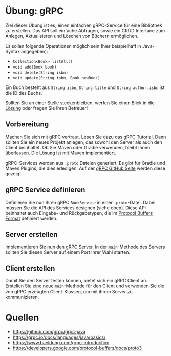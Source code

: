# Übung: gRPC

Ziel dieser Übung ist es, einen einfachen gRPC-Service für eine Bibliothek zu erstellen. Das API soll einfache Abfragen,
sowie ein CRUD Interface zum Anlegen, Aktualisieren und Löschen von Büchern ermöglichen.

Es sollen folgende Operationen möglich sein (hier beispielhaft in Java-Syntax angegeben):

* `Collection<Book> listAll()`
* `void add(Book book)`
* `void delete(String isbn)`
* `void update(String isbn, Book newBook)` 

Ein Buch besteht aus `String isbn`, `String title` und `String author`. `isbn` ist die ID des Buchs.

Sollten Sie an einer Stelle steckenbleiben, werfen Sie einen Blick in die [Lösung](loesung) oder fragen Sie Ihren Betreuer!

## Vorbereitung

Machen Sie sich mit gRPC vertraut. Lesen Sie dazu [das gRPC Tutorial](https://grpc.io/docs/languages/java/basics/).
Dann sollten Sie ein neues Projekt anlegen, das sowohl den Server als auch den Client beinhaltet. Ob Sie Maven oder
Gradle verwenden, bleibt Ihnen überlassen. Die [Lösung](loesung) ist mit Maven implementiert.

gRPC-Services werden aus `.proto` Dateien generiert. Es gibt für Gradle und Maven Plugins, die dies erledigen. Auf der
[gRPC GitHub Seite](https://github.com/grpc/grpc-java) werden diese gezeigt.

## gRPC Service definieren

Definieren Sie nun Ihren gRPC `BookService` in einer `.proto`-Datei. Dabei müssen Sie die API des Services designen (siehe oben).
Diese API beinhaltet auch Eingabe- und Rückgabetypen, die im [Protocol Buffers Format](https://developers.google.com/protocol-buffers/docs/proto3)
definiert werden. 

## Server erstellen

Implementieren Sie nun den gRPC Server. In der `main`-Methode des Servers sollten Sie diesen Server auf einem Port Ihrer
Wahl starten.

## Client erstellen

Damit Sie den Server testen können, bietet sich ein gRPC Client an. Erstellen Sie eine neue `main`-Methode für den Client
und verwenden Sie die von gRPC erzeugten Client-Klassen, um mit ihrem Server zu kommunizieren.

# Quellen

* https://github.com/grpc/grpc-java
* https://grpc.io/docs/languages/java/basics/
* https://www.baeldung.com/grpc-introduction
* https://developers.google.com/protocol-buffers/docs/proto3
